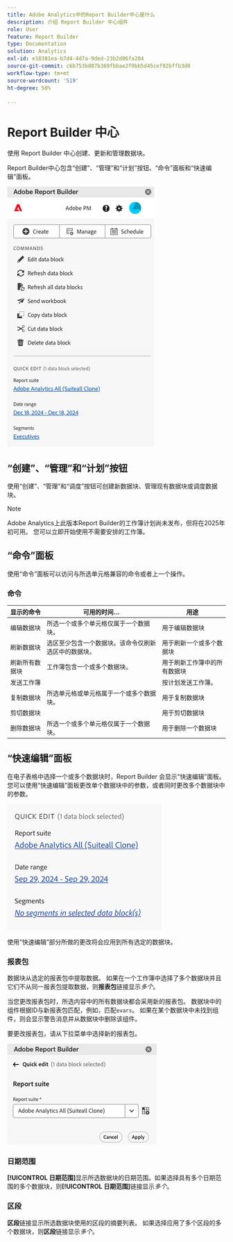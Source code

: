 ```yaml
---
title: Adobe Analytics中的Report Builder中心是什么
description: 介绍 Report Builder 中心组件
role: User
feature: Report Builder
type: Documentation
solution: Analytics
exl-id: e18381ea-b7d4-4d7a-9ded-23b2d06fa204
source-git-commit: c6b753b887b369fbbae2f9bb5d45cef92bffb3d0
workflow-type: tm+mt
source-wordcount: '519'
ht-degree: 50%

---
```


# Report Builder 中心

使用 Report Builder 中心创建、更新和管理数据块。

Report Builder中心包含“创建”、“管理”和“计划”按钮、“命令”面板和“快速编辑”面板。

<img src="./assets/hub51.png" alt="Report Builder 中心"/>


## “创建”、“管理”和“计划”按钮

使用“创建”、“管理”和“调度”按钮可创建新数据块、管理现有数据块或调度数据块。

>[!NOTE]
>
>Adobe Analytics上此版本Report Builder的工作簿计划尚未发布，但将在2025年初可用。 您可以立即开始使用不需要安排的工作簿。

## “命令”面板

使用“命令”面板可以访问与所选单元格兼容的命令或者上一个操作。

### 命令

| 显示的命令 | 可用的时间… | 用途 |
|------|------------------|--------|
| 编辑数据块 | 所选一个或多个单元格仅属于一个数据块。 | 用于编辑数据块 |
| 刷新数据块 | 选区至少包含一个数据块。该命令仅刷新选区中的数据块。 | 用于刷新一个或多个数据块 |
| 刷新所有数据块 | 工作簿包含一个或多个数据块。 | 用于刷新工作簿中的所有数据块 |
| 发送工作簿 |   | 按计划发送工作簿。 |
| 复制数据块 | 所选单元格或单元格属于一个或多个数据块。 | 用于复制数据块 |
| 剪切数据块 |   | 用于剪切数据块 |
| 删除数据块 | 所选一个或多个单元格仅属于一个数据块。 | 用于删除一个数据块 |

## “快速编辑”面板

在电子表格中选择一个或多个数据块时，Report Builder 会显示“快速编辑”面板。您可以使用“快速编辑”面板更改单个数据块中的参数，或者同时更改多个数据块中的参数。

![Report Builder中的“快速编辑”面板](./assets/hub2.png)

使用“快速编辑”部分所做的更改将会应用到所有选定的数据块。

### 报表包

数据块从选定的报表包中提取数据。 如果在一个工作簿中选择了多个数据块并且它们不从同一报表包提取数据，则&#x200B;**报表包**&#x200B;链接显示&#x200B;*多个*。

当您更改报表包时，所选内容中的所有数据块都会采用新的报表包。 数据块中的组件根据ID与新报表包匹配，例如，匹配```evars```。 如果在某个数据块中未找到组件，则会显示警告消息并从数据块中删除该组件。

要更改报表包，请从下拉菜单中选择新的报表包。

![Report Builder中心显示报表包下拉菜单。](./assets/image16.png)

### 日期范围

**[!UICONTROL 日期范围]**&#x200B;显示所选数据块的日期范围。如果选择具有多个日期范围的多个数据块，则&#x200B;**[!UICONTROL 日期范围]**&#x200B;链接显示&#x200B;*多个*。

### 区段

**区段**&#x200B;链接显示所选数据块使用的区段的摘要列表。 如果选择应用了多个区段的多个数据块，则&#x200B;**区段**&#x200B;链接显示&#x200B;*多个*。
